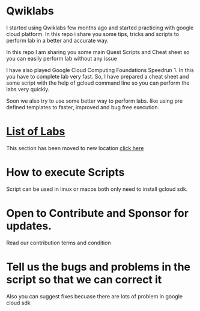# Qwiklabs
I started using Qwiklabs few months ago and started practicing with google cloud platform. In this repo i share you some tips, tricks and scripts to perform lab in a better and accurate way.

In this repo I am sharing you some main Quest Scripts and Cheat sheet so you can easily perform lab without any issue

I have also played Google Cloud Computing Foundations Speedrun 1. In this you have to complete lab very fast. So, I have prepared a cheat sheet and some script with the help of gcloud command line so you can perform the labs very quickly.

Soon we also try to use some better way to perform labs.
like using pre defined templates to faster, improved and bug free execution.

# [List of Labs](https://github.com/PradyumnaKrishna/Qwiklabs/blob/master/LABS.md)
This section has been moved to new location
[click here](https://github.com/PradyumnaKrishna/Qwiklabs/blob/master/LABS.md)

# How to execute Scripts
Script can be used in linux or macos both only need to install gcloud sdk.

# Open to Contribute and Sponsor for updates.
Read our contribution terms and condition

# Tell us the bugs and problems in the script so that we can correct it
Also you can suggest fixes becuase there are lots of problem in google cloud sdk
